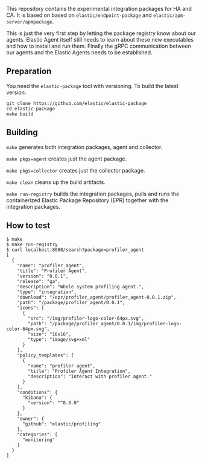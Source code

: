 This repository contains the experimental integration packages for HA and CA.
It is based on based on `elastic/endpoint-package` and `elastic/apm-server/apmpackage`.

This is just the very first step by letting the package registry know about our agents.
Elastic Agent itself still needs to learn about these new executables and how to install and run them.
Finally the gRPC communication between our agents and the Elastic Agents needs to be established.

## Preparation

You need the `elastic-package` tool with versioning. To build the latest version:
```
git clone https://github.com/elastic/elastic-package
cd elastic-package
make build
```

## Building

`make` generates both integration packages, agent and collector.

`make pkgs=agent` creates just the agent package.

`make pkgs=collector` creates just the collector package.

`make clean` cleans up the build artifacts.

`make run-registry` builds the integration packages, pulls and runs the containerized Elastic Package Repository (EPR) together with the integration packages.

## How to test
```
$ make
$ make run-registry
$ curl localhost:8080/search?package=profiler_agent
[
  {
    "name": "profiler_agent",
    "title": "Profiler Agent",
    "version": "0.0.1",
    "release": "ga",
    "description": "Whole system profiling agent.",
    "type": "integration",
    "download": "/epr/profiler_agent/profiler_agent-0.0.1.zip",
    "path": "/package/profiler_agent/0.0.1",
    "icons": [
      {
        "src": "/img/profiler-logo-color-64px.svg",
        "path": "/package/profiler_agent/0.0.1/img/profiler-logo-color-64px.svg",
        "size": "16x16",
        "type": "image/svg+xml"
      }
    ],
    "policy_templates": [
      {
        "name": "profiler agent",
        "title": "Profiler Agent Integration",
        "description": "Interact with profiler agent."
      }
    ],
    "conditions": {
      "kibana": {
        "version": "^8.0.0"
      }
    },
    "owner": {
      "github": "elastic/profiling"
    },
    "categories": [
      "monitoring"
    ]
  }
]
```
